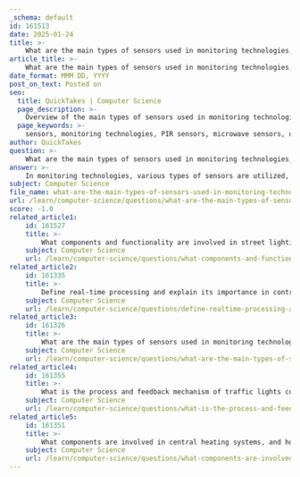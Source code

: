 ```yaml
---
_schema: default
id: 161513
date: 2025-01-24
title: >-
    What are the main types of sensors used in monitoring technologies, and what are their primary functions?
article_title: >-
    What are the main types of sensors used in monitoring technologies, and what are their primary functions?
date_format: MMM DD, YYYY
post_on_text: Posted on
seo:
  title: QuickTakes | Computer Science
  page_description: >-
    Overview of the main types of sensors used in monitoring technologies, detailing their functions and applications across various fields such as security, automation, and environmental monitoring.
  page_keywords: >-
    sensors, monitoring technologies, PIR sensors, microwave sensors, ultrasonic sensors, light sensors, temperature sensors, accelerometers, GPS sensors, environmental sensors, automation, safety, efficiency, motion detection, security systems, HVAC systems, location data, pollution monitoring
author: QuickTakes
question: >-
    What are the main types of sensors used in monitoring technologies, and what are their primary functions?
answer: >-
    In monitoring technologies, various types of sensors are utilized, each serving specific functions based on the parameters they measure. Here are the main types of sensors commonly used:\n\n1. **Passive Infrared (PIR) Sensors**:\n   - **Function**: Detects infrared energy emitted by living beings, making them ideal for motion detection in security systems and automatic lighting applications.\n   - **Applications**: Commonly used in offices and restrooms to activate lights when someone enters.\n\n2. **Microwave Sensors**:\n   - **Function**: Measures movement by emitting microwave pulses and analyzing the reflected signals. They can detect motion over a larger area compared to PIR sensors.\n   - **Applications**: Used in security systems and automatic doors.\n\n3. **Ultrasonic Sensors**:\n   - **Function**: Uses ultrasonic waves to detect the presence and distance of objects. It measures the time taken for the sound waves to return after bouncing off an object.\n   - **Applications**: Commonly used in parking sensors and robotic applications.\n\n4. **Light Sensors**:\n   - **Function**: Detects and reacts to different levels of light. They can be designed to respond to visible light or other wavelengths, such as infrared or ultraviolet.\n   - **Applications**: Used in motion-activated lights, automatic brightness adjustment in displays, and agricultural applications to monitor light conditions for plant growth.\n\n5. **Temperature Sensors**:\n   - **Types**: Includes thermocouples, resistance temperature detectors (RTDs), thermistors, and semiconductor-based sensors.\n   - **Function**: Measures temperature either through contact (contact sensors) or non-contact methods (like infrared thermometers).\n   - **Applications**: Used in HVAC systems, patient monitoring systems, and environmental control systems.\n\n6. **Accelerometers**:\n   - **Function**: Measures acceleration forces, which can indicate changes in motion or orientation.\n   - **Applications**: Commonly used in wearable devices for fitness tracking and in smartphones for screen orientation.\n\n7. **Global Positioning System (GPS) Sensors**:\n   - **Function**: Provides location data by receiving signals from satellites.\n   - **Applications**: Used in navigation systems, vehicle tracking, and location-based services.\n\n8. **Environmental Sensors**:\n   - **Function**: Monitors various environmental parameters such as humidity, air quality, and temperature.\n   - **Applications**: Used in weather stations, pollution monitoring, and smart home systems.\n\nThese sensors play a crucial role in various applications, enhancing automation, safety, and efficiency across different sectors. Each type of sensor is designed to meet specific monitoring needs, contributing to the overall effectiveness of monitoring technologies.
subject: Computer Science
file_name: what-are-the-main-types-of-sensors-used-in-monitoring-technologies-and-what-are-their-primary-functions.md
url: /learn/computer-science/questions/what-are-the-main-types-of-sensors-used-in-monitoring-technologies-and-what-are-their-primary-functions
score: -1.0
related_article1:
    id: 161527
    title: >-
        What components and functionality are involved in street lighting control systems, and how do sensors and actuators contribute to the process?
    subject: Computer Science
    url: /learn/computer-science/questions/what-components-and-functionality-are-involved-in-street-lighting-control-systems-and-how-do-sensors-and-actuators-contribute-to-the-process
related_article2:
    id: 161335
    title: >-
        Define real-time processing and explain its importance in control systems.
    subject: Computer Science
    url: /learn/computer-science/questions/define-realtime-processing-and-explain-its-importance-in-control-systems
related_article3:
    id: 161326
    title: >-
        What are the main types of sensors used in monitoring technologies, and how do they function?
    subject: Computer Science
    url: /learn/computer-science/questions/what-are-the-main-types-of-sensors-used-in-monitoring-technologies-and-how-do-they-function
related_article4:
    id: 161355
    title: >-
        What is the process and feedback mechanism of traffic lights control systems?
    subject: Computer Science
    url: /learn/computer-science/questions/what-is-the-process-and-feedback-mechanism-of-traffic-lights-control-systems
related_article5:
    id: 161351
    title: >-
        What components are involved in central heating systems, and how does the feedback mechanism work?
    subject: Computer Science
    url: /learn/computer-science/questions/what-components-are-involved-in-central-heating-systems-and-how-does-the-feedback-mechanism-work
---
```


&nbsp;